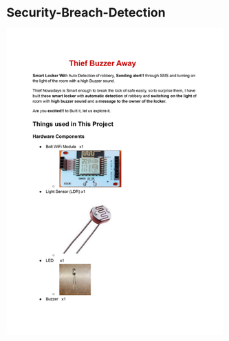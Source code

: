# Security-Breach-Detection
![Image1](https://github.com/pradeep-138/Security-Breach-Detection/blob/master/Smart%20locker-images/0001.jpg)

